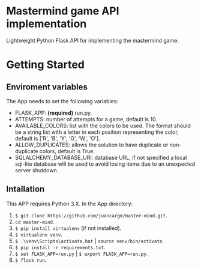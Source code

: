 # Mastermind game API implementation

Lightweight Python Flask API for implementing the mastermind game.


# Getting Started


## Enviroment variables

The App needs to set the following variables:

* FLASK_APP: **(required)** run.py.
* ATTEMPTS: number of attempts for a game, default is 10.
* AVAILABLE_COLORS: list with the colors to be used. The format should be a string list with a letter in each position representing the color, default is ['R', 'B', 'Y', 'G', 'W', 'O'].
* ALLOW_DUPLICATES: allows the solution to have duplicate or non-duplicate colors, default is True.
* SQLALCHEMY_DATABASE_URI: database URL, if not specified a local sql-lite database will be used to avoid losing items due to an unexpected server shutdown.

## Intallation

This APP requires Python 3.X. In the App directory:

1. `$ git clone https://github.com/juancargm/master-mind.git`.
2. `cd master-mind`.
3. `$ pip install virtualenv` (if not installed).
4. `$ virtualenv venv`.
5. `$ .\venv\Scripts\activate.bat` | `source venv/bin/activate`.
6. `$ pip install -r requirements.txt`.
7. `$ set FLASK_APP=run.py` | `$ export FLASK_APP=run.py`.
8. `$ flask run`.
